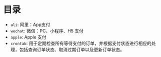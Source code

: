 # 目录

- `ali`: 阿里：App支付
- `wechat`: 微信：PC、小程序、H5 支付
- `apple`: Apple 支付
- `crontab`: 用于定期检查所有等待支付的订单，并根据支付状态进行相应的处理，包括查询订单状态、取消过期订单以及更新订单状态。